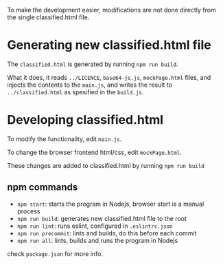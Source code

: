 To make the development easier, modifications are not done directly from the single classified.html file.

# Generating new classified.html file

The `classified.html` is generated by running `npm run build`.

What it does, it reads `../LICENCE`, `base64-js.js`, `mockPage.html` files, and injects the contents to the `main.js`, and writes the result to `../classified.html` as spesified in the `build.js`.

# Developing classified.html

To modify the functionality, edit `main.js`.

To change the browser frontend html/css, edit `mockPage.html`.

These changes are added to classified.html by running `npm run build`

## npm commands

- `npm start`: starts the program in Nodejs, browser start is a manual process
- `npm run build`: generates new classified.html file to the root
- `npm run lint`: runs eslint, configured in `.eslintrc.json`
- `npm run precommit`: lints and builds, do this before each commit
- `npm run all`: lints, builds and runs the program in Nodejs

check `package.json` for more info.
